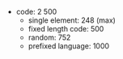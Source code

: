 - code: 2 500
  - single element: 248 (max)
  - fixed length code: 500
  - random: 752
  - prefixed language: 1000
